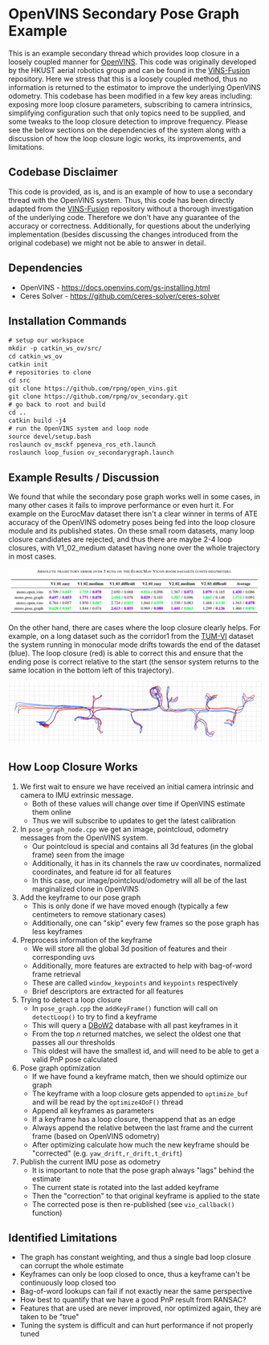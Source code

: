 
# OpenVINS Secondary Pose Graph Example


This is an example secondary thread which provides loop closure in a loosely coupled manner for [OpenVINS](https://github.com/rpng/open_vins).
This code was originally developed by the HKUST aerial robotics group and can be found in the [VINS-Fusion](https://github.com/HKUST-Aerial-Robotics/VINS-Fusion) repository.
Here we stress that this is a loosely coupled method, thus no information is returned to the estimator to improve the underlying OpenVINS odometry.
This codebase has been modified in a few key areas including: exposing more loop closure parameters, subscribing to camera intrinsics, simplifying configuration such that only topics need to be supplied, and some tweaks to the loop closure detection to improve frequency.
Please see the below sections on the dependencies of the system along with a discussion of how the loop closure logic works, its improvements, and limitations.



## Codebase Disclaimer

This code is provided, as is, and is an example of how to use a secondary thread with the OpenVINS system.
Thus, this code has been directly adapted from the [VINS-Fusion](https://github.com/HKUST-Aerial-Robotics/VINS-Fusion) repository without a thorough investigation of the underlying code.
Therefore we don't have any guarantee of the accuracy or correctness.
Additionally, for questions about the underlying implementation (besides discussing the changes introduced from the original codebase) we might not be able to answer in detail.



## Dependencies

* OpenVINS - https://docs.openvins.com/gs-installing.html
* Ceres Solver - https://github.com/ceres-solver/ceres-solver



## Installation Commands


```
# setup our workspace
mkdir -p catkin_ws_ov/src/
cd catkin_ws_ov
catkin init
# repositories to clone
cd src
git clone https://github.com/rpng/open_vins.git
git clone https://github.com/rpng/ov_secondary.git
# go back to root and build
cd ..
catkin build -j4
# run the OpenVINS system and loop node
source devel/setup.bash
roslaunch ov_msckf pgeneva_ros_eth.launch
roslaunch loop_fusion ov_secondarygraph.launch
```



## Example Results / Discussion

We found that while the secondary pose graph works well in some cases, in many other cases it fails to improve performance or even hurt it.
For example on the EurocMav dataset there isn't a clear winner in terms of ATE accuracy of the OpenVINS odometry poses being fed into the loop closure module and its published states.
On these small room datasets, many loop closure candidates are rejected, and thus there are maybe 2-4 loop closures, with V1\_02\_medium dataset having none over the whole trajectory in most cases. 

![ate example](data/ate.png)


On the other hand, there are cases where the loop closure clearly helps.
For example, on a long dataset such as the corridor1 from the [TUM-VI](https://vision.in.tum.de/data/datasets/visual-inertial-dataset) dataset the system running in monocular mode drifts towards the end of the dataset (blue).
The loop closure (red) is able to correct this and ensure that the ending pose is correct relative to the start (the sensor system returns to the same location in the bottom left of this trajectory).

![tum example](data/tum_example.png)



## How Loop Closure Works


1. We first wait to ensure we have received an initial camera intrinsic and camera to IMU extrinsic message.
	- Both of these values will change over time if OpenVINS estimate them online
	- Thus we will subscribe to updates to get the latest calibration
2. In `pose_graph_node.cpp` we get an image, pointcloud, odometry messages from the OpenVINS system.
	- Our pointcloud is special and contains all 3d features (in the global frame) seen from the image
	- Additionally, it has in its channels the raw uv coordinates, normalized coordinates, and feature id for all features
	- In this case, our image/pointcloud/odometry will all be of the last marginalized clone in OpenVINS
3. Add the keyframe to our pose graph
	- This is only done if we have moved enough (typically a few centimeters to remove stationary cases)
	- Additionally, one can "skip" every few frames so the pose graph has less keyframes
4. Preprocess information of the keyframe
	- We will store all the global 3d position of features and their corresponding uvs
	- Additionally, more features are extracted to help with bag-of-word frame retrieval
	- These are called `window_keypoints` and `keypoints` respectively
	- Brief descriptors are extracted for all features
5. Trying to detect a loop closure
	- In `pose_graph.cpp` the `addKeyFrame()` function will call on `detectLoop()` to try to find a keyframe
	- This will query a [DBoW2](https://github.com/dorian3d/DBoW2) database with all past keyframes in it
	- From the top *n* returned matches, we select the oldest one that passes all our thresholds
	- This oldest will have the smallest id, and will need to be able to get a valid PnP pose calculated
6. Pose graph optimization
	- If we have found a keyframe match, then we should optimize our graph
	- The keyframe with a loop closure gets appended to `optimize_buf` and will be read by the `optimize4DoF()` thread
	- Append all keyframes as parameters
	- If a keyframe has a loop closure, thenappend that as an edge
	- Always append the relative between the last frame and the current frame (based on OpenVINS odometry)
	- After optimizing calculate how much the new keyframe should be "corrected" (e.g. `yaw_drift,r_drift,t_drift`)
7. Publish the current IMU pose as odometry
	- It is important to note that the pose graph always "lags" behind the estimate
	- The current state is rotated into the last added keyframe
	- Then the "correction" to that original keyframe is applied to the state
	- The corrected pose is then re-published (see `vio_callback()` function)



## Identified Limitations

* The graph has constant weighting, and thus a single bad loop closure can corrupt the whole estimate
* Keyframes can only be loop closed to once, thus a keyframe can't be continuously loop closed too
* Bag-of-word lookups can fail if not exactly near the same perspective
* How best to quantify that we have a good PnP result from RANSAC?
* Features that are used are never improved, nor optimized again, they are taken to be "true"
* Tuning the system is difficult and can hurt performance if not properly tuned


